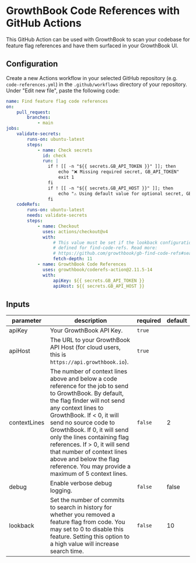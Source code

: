 # GrowthBook Code References with GitHub Actions

This GitHub Action can be used with GrowthBook to scan your codebase for feature flag references and have them surfaced in your GrowthBook UI.

## Configuration

Create a new Actions workflow in your selected GitHub repository (e.g. `code-references.yml`) in the `.github/workflows` directory of your repository. Under "Edit new file", paste the following code:

```yaml
name: Find feature flag code references
on:
    pull_request:
        branches:
            - main
jobs:
    validate-secrets:
        runs-on: ubuntu-latest
        steps:
            - name: Check secrets
              id: check
              run: |
                if ! [[ -n "${{ secrets.GB_API_TOKEN }}" ]]; then
                    echo "❌ Missing required secret, GB_API_TOKEN"
                    exit 1
                fi
                if ! [[ -n "${{ secrets.GB_API_HOST }}" ]]; then
                    echo "⚠️ Using default value for optional secret, GB_API_HOST"
                fi
    codeRefs:
        runs-on: ubuntu-latest
        needs: validate-secrets
        steps:
            - name: Checkout
              uses: actions/checkout@v4
              with:
                  # This value must be set if the lookback configuration option is
                  # defined for find-code-refs. Read more:
                  # https://github.com/growthbook/gb-find-code-refs#searching-for-unused-flags-extinctions
                  fetch-depth: 11
            - name: GrowthBook Code References
              uses: growthbook/coderefs-action@2.11.5-14
              with:
                  apiKey: ${{ secrets.GB_API_TOKEN }}
                  apiHost: ${{ secrets.GB_API_HOST }}
```

<!-- action-docs-inputs -->

## Inputs

| parameter    | description                                                                                                                                                                                                                                                                                                                                                                                                                     | required | default         |
| ------------ | ------------------------------------------------------------------------------------------------------------------------------------------------------------------------------------------------------------------------------------------------------------------------------------------------------------------------------------------------------------------------------------------------------------------------------- | -------- | --------------- |
| apiKey       | Your GrowthBook API Key.                                                                                                                                                                                                                                                                                                                                                                                                        | `true`   |                 |
| apiHost      | The URL to your GrowthBook API Host (for cloud users, this is `https://api.growthbook.io`).                                                                                                                                                                                                                                                                                                                                     | `true`   |                 |
| contextLines | The number of context lines above and below a code reference for the job to send to GrowthBook. By default, the flag finder will not send any context lines to GrowthBook. If < 0, it will send no source code to GrowthBook. If 0, it will send only the lines containing flag references. If > 0, it will send that number of context lines above and below the flag reference. You may provide a maximum of 5 context lines. | `false`  | 2               |
| debug        | Enable verbose debug logging.                                                                                                                                                                                                                                                                                                                                                                                                   | `false`  | false           |
| lookback     | Set the number of commits to search in history for whether you removed a feature flag from code. You may set to 0 to disable this feature. Setting this option to a high value will increase search time.                                                                                                                                                                                                                       | `false`  | 10              |

<!-- action-docs-inputs -->

